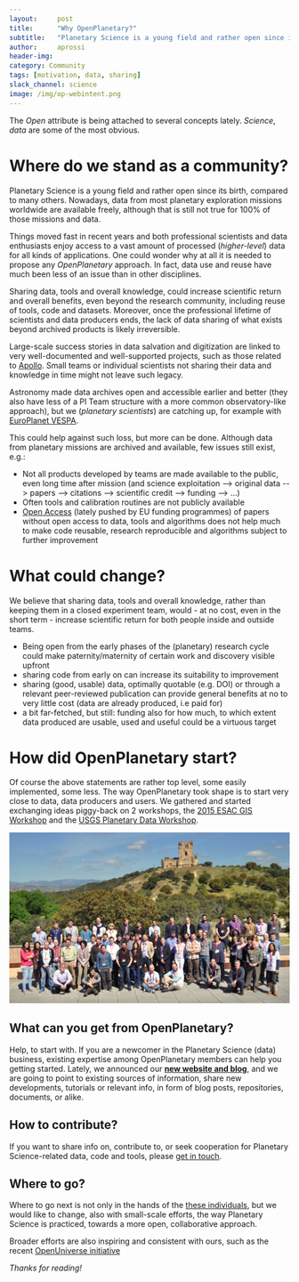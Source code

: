 ```yaml
---
layout:     post
title:      "Why OpenPlanetary?"
subtitle:   "Planetary Science is a young field and rather open since its birth, compared to many others disciplines. But..."
author:     aprossi
header-img:
category: Community
tags: [motivation, data, sharing]
slack_channel: science
image: /img/op-webintent.png
---
```

The *Open* attribute is being attached to several concepts lately. *Science*, *data* are some of the most obvious.

# Where do we stand as a community?

Planetary Science is a young field and rather open since its birth, compared to many others. Nowadays, data from most planetary exploration missions worldwide are available freely, although that is still not true for 100% of those missions and data.

Things moved fast in recent years and both professional scientists and data enthusiasts enjoy access to a vast amount of processed (*higher-level*) data for all kinds of applications. One could wonder why at all it is needed to propose any *OpenPlanetary* approach. In fact, data use and reuse have much been less of an issue than in other disciplines.

Sharing data, tools and overall knowledge, could increase scientific return and overall benefits, even beyond the research community,  including reuse of tools, code and datasets. Moreover, once the professional lifetime of scientists and data producers ends, the lack of data sharing of what exists beyond archived products is likely irreversible.

Large-scale success stories in data salvation and digitization are linked to very well-documented and well-supported projects, such as those related to [Apollo](http://astrogeology.usgs.gov/maps/moon-lunar-orbiter-digitization). Small teams or individual scientists not sharing their data and knowledge in time might not leave such legacy.

Astronomy made data archives open and accessible earlier and better (they also have less of a PI Team structure with a more common observatory-like approach), but we (*planetary scientists*) are catching up, for example with [EuroPlanet VESPA](http://europlanet-vespa.eu).

This could help against such loss, but more can be done. Although data from planetary missions are archived and available, few issues still exist, e.g.:

* Not all products developed by teams are made available to the public, even long time after mission (and science exploitation --> original data --> papers --> citations --> scientific credit --> funding --> ...)
* Often tools and calibration routines are not publicly available
* [Open Access](https://github.com/openplanetary/resources/blob/master/publishing-tips.md) (lately pushed by EU funding programmes) of papers without open access to data, tools and algorithms does not help much to make code reusable, research reproducible and algorithms subject to further improvement

# What could change?

We believe that sharing data, tools and overall knowledge, rather than keeping them in a closed experiment team, would - at no cost, even in the short term - increase scientific return for both people inside and outside teams.

* Being open from the early phases of the (planetary) research cycle could make paternity/maternity of certain work and discovery visible upfront
* sharing code from early on can increase its suitability to improvement
* sharing (good, usable) data, optimally quotable (e.g. DOI) or through a relevant peer-reviewed publication can provide general benefits at no to very little cost (data are already produced, i.e paid for)
* a bit far-fetched, but still: funding also for how much, to which extent data produced are usable, used and useful could be a virtuous target

# How did OpenPlanetary start?

Of course the above statements are rather top level, some easily implemented, some less. The way OpenPlanetary took shape is to start very close to data, data producers and users. We gathered and started exchanging ideas piggy-back on 2 workshops, the [2015 ESAC GIS Workshop](https://issues.cosmos.esa.int/psawiki/display/GISWS/ESAC+Planetary+GIS+Workshop+2015+Wiki) and the [USGS Planetary Data Workshop](http://astrogeology.usgs.gov/groups/Planetary-Data-Workshop).

![2015 ESAC GIS Workshop](/img/post-esacgis2015.jpg "2015 ESAC GIS Workshop")

## What can you get from OpenPlanetary?

Help, to start with. If you are a newcomer in the Planetary Science (data) business, existing  expertise among OpenPlanetary members can help you getting started. Lately, we announced our **[new website and blog](http://openplanetary.co/blog/community/new-website-blog.html)**, and we are going to point to existing sources of information, share new developments, tutorials or relevant info, in form of blog posts, repositories, documents, or alike.

## How to contribute?

If you want to share info on, contribute to, or seek cooperation for Planetary Science-related data, code and tools, please [get in touch](https://openplanetary.github.io/about/).

## Where to go?

Where to go next is not only in the hands of the [these individuals](https://openplanetary.github.io/newwebsite/about/), but we would like to change, also with small-scale efforts, the way Planetary Science is practiced, towards a more open, collaborative approach.

Broader efforts are also inspiring and consistent with ours, such as the recent [OpenUniverse initiative](http://www.unoosa.org/res/oosadoc/data/documents/2016/aac_1052016crp/aac_1052016crp_6_0_html/AC105_2016_CRP06E.pdf)

*Thanks for reading!*

